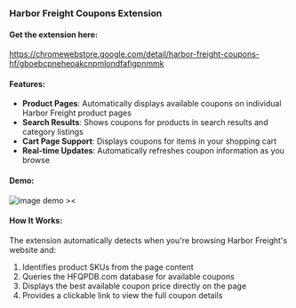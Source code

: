### Harbor Freight Coupons Extension

#### Get the extension here:

https://chromewebstore.google.com/detail/harbor-freight-coupons-hf/gboebcpneheoakcnpmlondfafigpnmmk

#### Features:

- **Product Pages**: Automatically displays available coupons on individual Harbor Freight product pages
- **Search Results**: Shows coupons for products in search results and category listings
- **Cart Page Support**: Displays coupons for items in your shopping cart
- **Real-time Updates**: Automatically refreshes coupon information as you browse

#### Demo:

![image demo ><](https://lh3.googleusercontent.com/N-2o91EXV-PbLXYZlEdHA65hiT2VG-h8t9uZToZSROeMzQzjp9Z6pNDuGtsLeDTyaf6H3XL3jTqMqTxpvzyQTzZY2g=s800-w800-h500)

#### How It Works:

The extension automatically detects when you're browsing Harbor Freight's website and:
1. Identifies product SKUs from the page content
2. Queries the HFQPDB.com database for available coupons
3. Displays the best available coupon price directly on the page
4. Provides a clickable link to view the full coupon details

